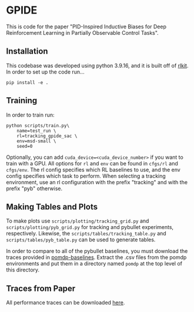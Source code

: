 # GPIDE

This is code for the paper "PID-Inspired Inductive Biases for Deep Reinforcement
Learning in Partially Observable Control Tasks".

## Installation

This codebase was developed using python 3.9.16, and it is built off of
[rlkit](https://github.com/rail-berkeley/rlkit). In order to set up the code
run...

```
pip install -e .
```

## Training

In order to train run:

```
python scripts/train.py\
    name=test_run \
    rl=tracking_gpide_sac \
    env=msd-small \
    seed=0
```

Optionally, you can add `cuda_device=<cuda_device_number>` if you want to train
with a GPU. All options for `rl` and `env` can be found in `cfgs/rl` and `cfgs/env`.
The rl config specifies which RL baselines to use, and the env config specifies which
task to perform. When selecting a tracking environment, use an rl configuration
with the prefix "tracking" and with the prefix "pyb" otherwise.

## Making Tables and Plots

To make plots use `scripts/plotting/tracking_grid.py`
and `scripts/plotting/pyb_grid.py` for tracking and pybullet experiments, respectively.
Likewise, the `scripts/tables/tracking_table.py` and
`scripts/tables/pyb_table.py` can be used to generate tables.

In order to compare to all of the pybullet baselines, you must download the traces
provided in [pomdp-baselines](https://github.com/twni2016/pomdp-baselines). Extract
the .csv files from the pomdp environments and put them in a directory named `pomdp`
at the top level of this directory.

## Traces from Paper

All performance traces can be downloaded [here](https://drive.google.com/file/d/1V-kgqpcSZolWVBPGHZmPbIn0ZZqTRNdr/view?usp=sharing).
